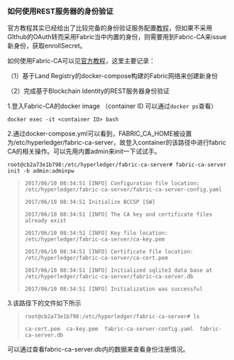 ### 如何使用REST服务器的身份验证

官方教程其实已经给出了比较完备的身份验证服务配置[教程](https://hyperledger.github.io/composer/integrating/enabling-rest-authentication.html)，但如果不采用GIthub的OAuth转而采用Fabric当中内置的身份，则需要用到Fabric-CA来issue新身份，获取enrollSecret。

如何使用Fabric-CA可以见[官方教程](https://hyperledger-fabric-ca.readthedocs.io/en/latest/users-guide.html#getting-started)，这里主要记录：

（1）基于Land Registry的docker-compose构建的Fabric网络来创建新身份

（2）完成基于Blockchain Identity的REST服务器身份验证



1.登入Fabric-CA的docker image （container ID 可以通过`docker ps`查看）

`docker exec -it <container ID> bash`



2.通过docker-compose.yml可以看到，FABRIC\_CA\_HOME被设置为/etc/hyperledger/fabric-ca-server，故登入container的该路径中进行fabric CA的相关操作。可以先用内置admin来init一下试试手。

`root@cb2a73e1b798:/etc/hyperledger/fabric-ca-server# fabric-ca-server init -b admin:adminpw`

> `2017/06/10 08:34:51 [INFO] Configuration file location: /etc/hyperledger/fabric-ca-server/fabric-ca-server-config.yaml`
>
> `2017/06/10 08:34:51 Initialize BCCSP [SW]`
>
> `2017/06/10 08:34:51 [INFO] The CA key and certificate files already exist`
>
> `2017/06/10 08:34:51 [INFO] Key file location: /etc/hyperledger/fabric-ca-server/ca-key.pem`
>
> `2017/06/10 08:34:51 [INFO] Certificate file location: /etc/hyperledger/fabric-ca-server/ca-cert.pem`
>
> `2017/06/10 08:34:51 [INFO] Initialized sqlite3 data base at /etc/hyperledger/fabric-ca-server/fabric-ca-server.db`
>
> `2017/06/10 08:34:51 [INFO] Initialization was successful`



3.该路径下的文件如下所示

> `root@cb2a73e1b798:/etc/hyperledger/fabric-ca-server# ls`
>
> `ca-cert.pem  ca-key.pem  fabric-ca-server-config.yaml  fabric-ca-server.db`

可以通过查看fabric-ca-server.db内的数据来查看身份注册情况。



